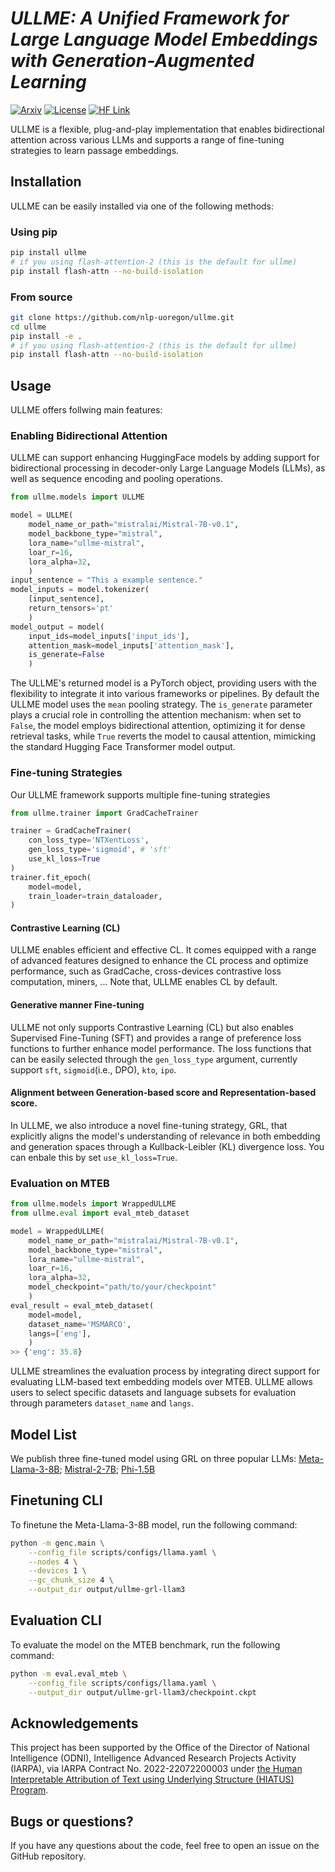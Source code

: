 # *ULLME: A Unified Framework for Large Language Model Embeddings with Generation-Augmented Learning*

[![Arxiv](https://img.shields.io/badge/Arxiv-2024-b31b1b.svg)](https://arxiv.org/pdf/2408.03402)
[![License](https://img.shields.io/badge/License-Apache2.0-FFD4E.svg)](https://huggingface.co/Hieuman/GenC-LlaMa)
[![HF Link](https://img.shields.io/badge/HF%20Models-ULLME-FFD21E.svg)](https://huggingface.co/Hieuman/GenC-LlaMa)

ULLME is a flexible, plug-and-play implementation that enables bidirectional attention across various LLMs and supports a range of fine-tuning strategies to learn passage embeddings.

## Installation
ULLME can be easily installed via one of the following methods:

### Using pip
```bash
pip install ullme
# if you using flash-attention-2 (this is the default for ullme)
pip install flash-attn --no-build-isolation
```

### From source
```bash
git clone https://github.com/nlp-uoregon/ullme.git
cd ullme
pip install -e .
# if you using flash-attention-2 (this is the default for ullme)
pip install flash-attn --no-build-isolation
```

## Usage
ULLME offers follwing main features: 

### Enabling Bidirectional Attention
ULLME can support enhancing HuggingFace models by adding support for bidirectional processing in decoder-only Large Language Models (LLMs), as well as sequence encoding and pooling operations. 
```python
from ullme.models import ULLME

model = ULLME(
    model_name_or_path="mistralai/Mistral-7B-v0.1",
    model_backbone_type="mistral",
    lora_name="ullme-mistral",
    loar_r=16,
    lora_alpha=32,
    )
input_sentence = "This a example sentence."
model_inputs = model.tokenizer(
    [input_sentence], 
    return_tensors='pt'
    )
model_output = model(
    input_ids=model_inputs['input_ids'],
    attention_mask=model_inputs['attention_mask'],
    is_generate=False
    )
```
The ULLME's returned model is a PyTorch object, providing users with the flexibility to integrate it into various frameworks or pipelines. By default the ULLME model uses the `mean` pooling strategy. The ```is_generate``` parameter plays a crucial role in controlling the attention mechanism: when set to ```False```, the model employs bidirectional attention, optimizing it for dense retrieval tasks, while ```True``` reverts the model to causal attention, mimicking the standard Hugging Face Transformer model output.

### Fine-tuning Strategies
Our ULLME framework supports multiple fine-tuning strategies
```python
from ullme.trainer import GradCacheTrainer

trainer = GradCacheTrainer(
    con_loss_type='NTXentLoss',
    gen_loss_type='sigmoid', # 'sft'
    use_kl_loss=True
)
trainer.fit_epoch(
    model=model,
    train_loader=train_dataloader,
)
```
#### Contrastive Learning (CL)
ULLME enables efficient and effective CL. It comes equipped with a range of advanced features designed to enhance the CL process and optimize performance, such as GradCache, cross-devices contrastive loss computation, miners, ... Note that, ULLME enables CL by default. 

#### Generative manner Fine-tuning
ULLME not only supports Contrastive Learning (CL) but also enables Supervised Fine-Tuning (SFT) and provides a range of preference loss functions to further enhance model performance. The loss functions that can be easily selected through the `gen_loss_type` argument, currently support `sft`, `sigmoid`(i.e., DPO), `kto`, `ipo`.

#### Alignment between Generation-based score and Representation-based score.
In ULLME, we also introduce a novel fine-tuning strategy, GRL, that explicitly aligns the model's understanding of relevance in both embedding and generation spaces through a Kullback-Leibler (KL) divergence loss. You can enbale this by set `use_kl_loss=True`. 

### Evaluation on MTEB
```python
from ullme.models import WrappedULLME
from ullme.eval import eval_mteb_dataset

model = WrappedULLME(
    model_name_or_path="mistralai/Mistral-7B-v0.1",
    model_backbone_type="mistral",
    lora_name="ullme-mistral",
    loar_r=16,
    lora_alpha=32,
    model_checkpoint="path/to/your/checkpoint"
    )
eval_result = eval_mteb_dataset(
    model=model,
    dataset_name='MSMARCO',
    langs=['eng'],
    )
>> {'eng': 35.8}
```
ULLME streamlines the evaluation process by integrating direct support for evaluating LLM-based text embedding models over MTEB. ULLME allows users to select specific datasets and language subsets for evaluation through parameters `dataset_name` and `langs`.


## Model List

We publish three fine-tuned model using GRL on three popular LLMs: [Meta-Llama-3-8B](https://huggingface.co/Hieuman/GenC-LlaMa); [Mistral-2-7B](https://huggingface.co/Hieuman/GenC-Mistral); [Phi-1.5B](https://huggingface.co/Hieuman/GenC-Phi1.5)


## Finetuning CLI 

To finetune the Meta-Llama-3-8B model, run the following command:

```bash
python -m genc.main \
    --config_file scripts/configs/llama.yaml \
    --nodes 4 \
    --devices 1 \
    --gc_chunk_size 4 \
    --output_dir output/ullme-grl-llam3
```


## Evaluation CLI
To evaluate the model on the MTEB benchmark, run the following command:
```bash
python -m eval.eval_mteb \
    --config_file scripts/configs/llama.yaml \
    --output_dir output/ullme-grl-llam3/checkpoint.ckpt
```

## Acknowledgements
This project has been supported by the Office of the Director of National Intelligence (ODNI), Intelligence Advanced Research Projects Activity (IARPA), via IARPA Contract No. 2022-22072200003 under [the  Human Interpretable Attribution of Text using Underlying Structure (HIATUS) Program](https://www.iarpa.gov/research-programs/hiatus).

## Bugs or questions?
If you have any questions about the code, feel free to open an issue on the GitHub repository.

